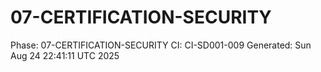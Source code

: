 # 07-CERTIFICATION-SECURITY
Phase: 07-CERTIFICATION-SECURITY
CI: CI-SD001-009
Generated: Sun Aug 24 22:41:11 UTC 2025
